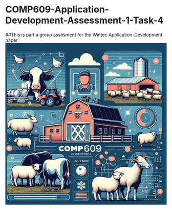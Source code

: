 # COMP609-Application-Development-Assessment-1-Task-4
##This is part a group assesment for the Wintec Application-Development paper
![alt text](https://raw.githubusercontent.com/Dunvantkai/COMP609-Application-Development-Assessment-1-Task-4/refs/heads/main/Photos/sheep.png)
